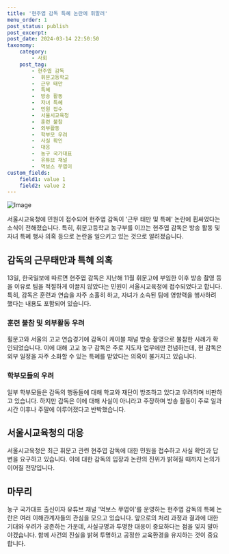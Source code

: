 ```yaml
---
title: '현주엽 감독 특혜 논란에 휘말려'
menu_order: 1
post_status: publish
post_excerpt: 
post_date: 2024-03-14 22:50:50
taxonomy:
    category:
        - 사회
    post_tag:
        - 현주엽 감독
        -  휘문고등학교
        -  근무 태만
        -  특혜
        -  방송 활동
        -  자녀 특혜
        -  민원 접수
        -  서울시교육청
        -  훈련 불참
        -  외부활동
        -  학부모 우려
        -  사실 확인
        -  대응
        -  농구 국가대표
        -  유튜브 채널
        -  먹보스 쭈엽이
custom_fields:
    field1: value 1
    field2: value 2
---
```


![Image](https://imgnews.pstatic.net/image/009/2024/03/14/0005271986_001_20240314075203429.png?type=w647)

서울시교육청에 민원이 접수되어 현주엽 감독이 '근무 태만 및 특혜' 논란에 휩싸였다는 소식이 전해졌습니다. 특히, 휘문고등학교 농구부를 이끄는 현주엽 감독은 방송 활동 및 자녀 특혜 행사 의혹 등으로 논란을 일으키고 있는 것으로 알려졌습니다.
## 감독의 근무태만과 특혜 의혹
13일, 한국일보에 따르면 현주엽 감독은 지난해 11월 휘문고에 부임한 이후 방송 촬영 등을 이유로 팀을 적절하게 이끌지 않았다는 민원이 서울시교육청에 접수되었다고 합니다. 특히, 감독은 훈련과 연습을 자주 소홀히 하고, 자녀가 소속된 팀에 영향력을 행사하려 했다는 내용도 포함되어 있습니다.
### 훈련 불참 및 외부활동 우려
휠문고와 서울의 고교 연습경기에 감독이 케이블 채널 방송 촬영으로 불참한 사례가 확인되었습니다. 이에 대해 고교 농구 감독은 주로 지도자 업무에만 전념하는데, 현 감독은 외부 일정을 자주 소화할 수 있는 특혜를 받았다는 의혹이 불거지고 있습니다.
### 학부모들의 우려
일부 학부모들은 감독의 행동들에 대해 학교와 재단이 방조하고 있다고 우려하며 비판하고 있습니다. 하지만 감독은 이에 대해 사실이 아니라고 주장하며 방송 활동이 주로 일과 시간 이후나 주말에 이루어졌다고 반박했습니다.
## 서울시교육청의 대응
서울시교육청은 최근 휘문고 관련 현주엽 감독에 대한 민원을 접수하고 사실 확인과 답변을 요구하고 있습니다. 이에 대한 감독의 입장과 논란의 진위가 밝혀질 때까지 논의가 이어질 전망입니다.
## 마무리
농구 국가대표 출신이자 유튜브 채널 '먹보스 쭈엽이'를 운영하는 현주엽 감독의 특혜 논란은 여러 이해관계자들의 관심을 모으고 있습니다. 앞으로의 처리 과정과 결과에 대한 기대와 우려가 공존하는 가운데, 사실규명과 투명한 대응이 중요하다는 점을 잊지 말아야겠습니다. 함께 사건의 진실을 밝혀 투명하고 공정한 교육환경을 유지하는 것이 중요합니다.
